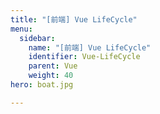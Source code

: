 ```yaml
---
title: "[前端] Vue LifeCycle"
menu:
  sidebar:
    name: "[前端] Vue LifeCycle"
    identifier: Vue-LifeCycle
	parent: Vue
    weight: 40
hero: boat.jpg

---
```

